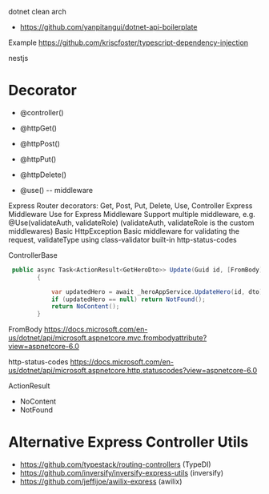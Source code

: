 dotnet clean arch
- https://github.com/yanpitangui/dotnet-api-boilerplate


Example 
https://github.com/kriscfoster/typescript-dependency-injection

nestjs

# Decorator

- @controller()
- @httpGet()
- @httpPost()
- @httpPut()
- @httpDelete()

- @use() -- middleware

Express Router decorators: Get, Post, Put, Delete, Use, Controller
Express Middleware
Use for Express Middleware
Support multiple middleware, e.g. @Use(validateAuth, validateRole) (validateAuth, validateRole is the custom middlewares)
Basic HttpException
Basic middleware for validating the request, validateType using class-validator
built-in http-status-codes


ControllerBase

```c#
 public async Task<ActionResult<GetHeroDto>> Update(Guid id, [FromBody] UpdateHeroDto dto)
        {

            var updatedHero = await _heroAppService.UpdateHero(id, dto);
            if (updatedHero == null) return NotFound();
            return NoContent();
        }
```

FromBody
https://docs.microsoft.com/en-us/dotnet/api/microsoft.aspnetcore.mvc.frombodyattribute?view=aspnetcore-6.0

http-status-codes
https://docs.microsoft.com/en-us/dotnet/api/microsoft.aspnetcore.http.statuscodes?view=aspnetcore-6.0

ActionResult
- NoContent
- NotFound


# Alternative Express Controller Utils

- https://github.com/typestack/routing-controllers (TypeDI)
- https://github.com/inversify/inversify-express-utils (inversify)
- https://github.com/jeffijoe/awilix-express (awilix)
